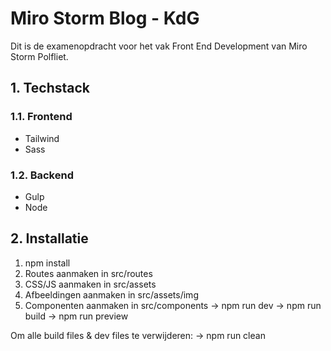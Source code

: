 # Miro Storm Blog - KdG

Dit is de examenopdracht voor het vak Front End Development van Miro Storm Polfliet.

## 1. Techstack

### 1.1. Frontend

- Tailwind
- Sass

### 1.2. Backend

- Gulp
- Node

## 2. Installatie

1. npm install
2. Routes aanmaken in src/routes
3. CSS/JS aanmaken in src/assets
4. Afbeeldingen aanmaken in src/assets/img
5. Componenten aanmaken in src/components
-> npm run dev
-> npm run build
-> npm run preview

Om alle build files & dev files te verwijderen:
-> npm run clean
